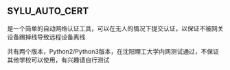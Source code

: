 ## SYLU_AUTO_CERT
是一个简单的自动网络认证工具，可以在无人的情况下提交认证，以保证不被网关设备踢掉线导致远程设备离线

共有两个版本，Python2/Python3版本，在沈阳理工大学内网测试通过，不保证其他学校可以使用，有兴趣请自行测试
